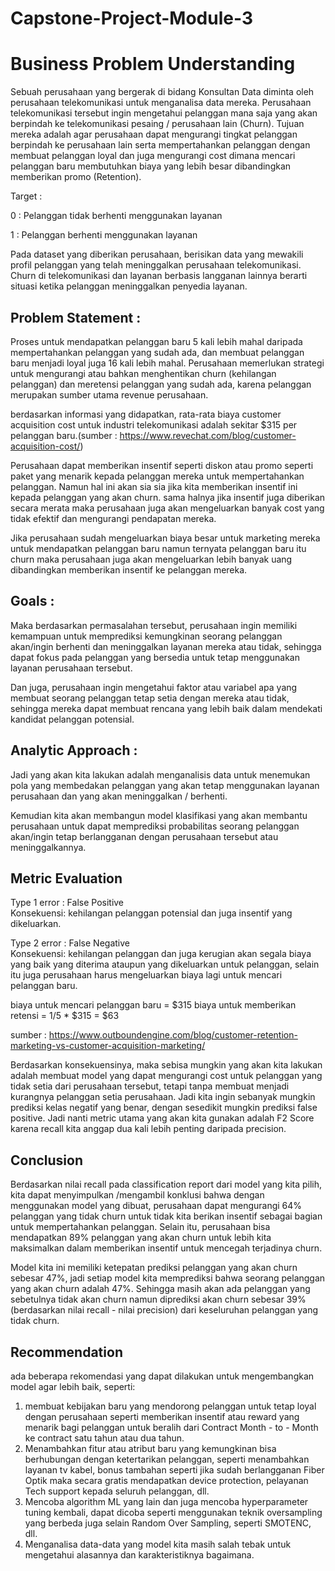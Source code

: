 # Capstone-Project-Module-3

# Business Problem Understanding
Sebuah perusahaan yang bergerak di bidang Konsultan Data diminta oleh perusahaan telekomunikasi untuk menganalisa data mereka. Perusahaan telekomunikasi tersebut ingin mengetahui pelanggan mana saja yang akan berpindah ke telekomunikasi pesaing / perusahaan lain (Churn). Tujuan mereka adalah agar perusahaan dapat mengurangi tingkat pelanggan berpindah ke perusahaan lain serta mempertahankan pelanggan dengan membuat pelanggan loyal dan juga mengurangi cost dimana mencari pelanggan baru membutuhkan biaya yang lebih besar dibandingkan memberikan promo (Retention).

Target :

0 : Pelanggan tidak berhenti menggunakan layanan

1 : Pelanggan berhenti menggunakan layanan

Pada dataset yang diberikan perusahaan, berisikan data yang mewakili profil pelanggan yang telah meninggalkan perusahaan telekomunikasi. Churn di telekomunikasi dan layanan berbasis langganan lainnya berarti situasi ketika pelanggan meninggalkan penyedia layanan.

## Problem Statement :

Proses untuk mendapatkan pelanggan baru 5 kali lebih mahal daripada mempertahankan pelanggan yang sudah ada, dan membuat pelanggan baru menjadi loyal juga 16 kali lebih mahal. Perusahaan memerlukan strategi untuk mengurangi atau bahkan menghentikan churn (kehilangan pelanggan) dan meretensi pelanggan yang sudah ada, karena pelanggan merupakan sumber utama revenue perusahaan.

berdasarkan informasi yang didapatkan, rata-rata biaya customer acquisition cost untuk industri telekomunikasi adalah sekitar $315 per pelanggan baru.(sumber : https://www.revechat.com/blog/customer-acquisition-cost/)

Perusahaan dapat memberikan insentif seperti diskon atau promo seperti paket yang menarik kepada pelanggan mereka untuk mempertahankan pelanggan. Namun hal ini akan sia sia jika kita memberikan insentif ini kepada pelanggan yang akan churn. sama halnya jika insentif juga diberikan secara merata maka perusahaan juga akan mengeluarkan banyak cost yang tidak efektif dan mengurangi pendapatan mereka.

Jika perusahaan sudah mengeluarkan biaya besar untuk marketing mereka untuk mendapatkan pelanggan baru namun ternyata pelanggan baru itu churn maka perusahaan juga akan mengeluarkan lebih banyak uang dibandingkan memberikan insentif ke pelanggan mereka.

## Goals :

Maka berdasarkan permasalahan tersebut, perusahaan ingin memiliki kemampuan untuk memprediksi kemungkinan seorang pelanggan akan/ingin berhenti dan meninggalkan layanan mereka atau tidak, sehingga dapat fokus pada pelanggan yang bersedia untuk tetap menggunakan layanan perusahaan tersebut.

Dan juga, perusahaan ingin mengetahui faktor atau variabel apa yang membuat seorang pelanggan tetap setia dengan mereka atau tidak, sehingga mereka dapat membuat rencana yang lebih baik dalam mendekati kandidat pelanggan potensial.

## Analytic Approach :

Jadi yang akan kita lakukan adalah menganalisis data untuk menemukan pola yang membedakan pelanggan yang akan tetap menggunakan layanan perusahaan dan yang akan meninggalkan / berhenti.

Kemudian kita akan membangun model klasifikasi yang akan membantu perusahaan untuk dapat memprediksi probabilitas seorang pelanggan akan/ingin tetap berlangganan dengan perusahaan tersebut atau meninggalkannya.

## Metric Evaluation

Type 1 error : False Positive  
Konsekuensi: kehilangan pelanggan potensial dan juga insentif yang dikeluarkan.

Type 2 error : False Negative  
Konsekuensi: kehilangan pelanggan dan juga kerugian akan segala biaya yang baik yang diterima ataupun yang dikeluarkan untuk pelanggan, selain itu juga perusahaan harus mengeluarkan biaya lagi untuk mencari pelanggan baru. 

biaya untuk mencari pelanggan baru = $315
biaya untuk memberikan retensi = 1/5 * $315 = $63

sumber : https://www.outboundengine.com/blog/customer-retention-marketing-vs-customer-acquisition-marketing/

Berdasarkan konsekuensinya, maka sebisa mungkin yang akan kita lakukan adalah membuat model yang dapat mengurangi cost untuk pelanggan yang tidak setia dari perusahaan tersebut, tetapi tanpa membuat menjadi kurangnya pelanggan setia perusahaan. Jadi kita ingin sebanyak mungkin prediksi kelas negatif yang benar, dengan sesedikit mungkin prediksi false positive. Jadi nanti metric utama yang akan kita gunakan adalah F2 Score karena recall kita anggap dua kali lebih penting daripada precision.

## Conclusion

Berdasarkan nilai recall pada classification report dari model yang kita pilih, kita dapat menyimpulkan /mengambil konklusi bahwa dengan menggunakan model yang dibuat, perusahaan dapat mengurangi 64% pelanggan yang tidak churn untuk tidak kita berikan insentif sebagai bagian untuk mempertahankan pelanggan. Selain itu, perusahaan bisa mendapatkan 89% pelanggan yang akan churn untuk lebih kita maksimalkan dalam memberikan insentif untuk mencegah terjadinya churn.

Model kita ini memiliki ketepatan prediksi pelanggan yang akan churn sebesar 47%, jadi setiap model kita memprediksi bahwa seorang pelanggan yang akan churn adalah 47%. Sehingga masih akan ada pelanggan yang sebetulnya tidak akan churn namun diprediksi akan churn sebesar 39% (berdasarkan nilai recall - nilai precision) dari keseluruhan pelanggan yang tidak churn.

## Recommendation

ada beberapa rekomendasi yang dapat dilakukan untuk mengembangkan model agar lebih baik, seperti:
1. membuat kebijakan baru yang mendorong pelanggan untuk tetap loyal dengan perusahaan seperti memberikan insentif atau reward yang menarik bagi pelanggan untuk beralih dari Contract Month - to - Month ke contract satu tahun atau dua tahun.
2. Menambahkan fitur atau atribut baru yang kemungkinan bisa berhubungan dengan ketertarikan pelanggan, seperti menambahkan layanan tv kabel, bonus tambahan seperti jika sudah berlangganan Fiber Optik maka secara gratis mendapatkan device protection, pelayanan Tech support kepada seluruh pelanggan, dll.
3. Mencoba algorithm ML yang lain dan juga mencoba hyperparameter tuning kembali, dapat dicoba seperti menggunakan teknik oversampling yang berbeda juga selain Random Over Sampling, seperti SMOTENC, dll. 
4. Menganalisa data-data yang model kita masih salah tebak untuk mengetahui alasannya dan karakteristiknya bagaimana.
